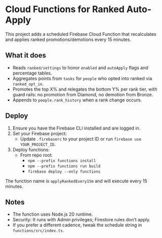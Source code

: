 # Cloud Functions for Ranked Auto-Apply

This project adds a scheduled Firebase Cloud Function that recalculates and applies ranked promotions/demotions every 15 minutes.

## What it does
- Reads `ranked/settings` to honor `enabled` and `autoApply` flags and percentage tables.
- Aggregates points from `tasks` for `people` who opted into ranked via `ranked_opt_in`.
- Promotes the top X% and relegates the bottom Y% per rank tier, with guard rails: no promotion from Diamond, no demotion from Bronze.
- Appends to `people.rank_history` when a rank change occurs.

## Deploy
1. Ensure you have the Firebase CLI installed and are logged in.
2. Set your Firebase project:
   - Update `.firebaserc` to your project ID or run `firebase use YOUR_PROJECT_ID`.
3. Deploy functions:
   - From repo root:
     - `npm --prefix functions install`
     - `npm --prefix functions run build`
     - `firebase deploy --only functions`

The function name is `applyRankedEvery15m` and will execute every 15 minutes.

## Notes
- The function uses Node.js 20 runtime.
- Security: It runs with Admin privileges; Firestore rules don’t apply.
- If you prefer a different cadence, tweak the schedule string in `functions/src/index.ts`.
